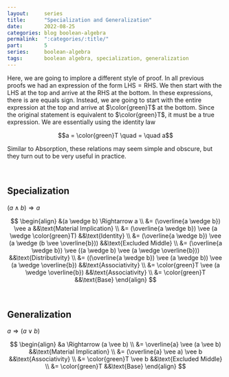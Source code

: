 ```yaml
---
layout:     series
title:      "Specialization and Generalization"
date:       2022-08-25
categories: blog boolean-algebra
permalink:  ":categories/:title/"
part:       5
series:     boolean-algebra
tags:       boolean algebra, specialization, generalization
---
```


Here, we are going to implore a different style of proof. In all previous proofs we had an expression of the form $\text{LHS} = \text{RHS}$. We then start with the $\text{LHS}$ at the top and arrive at the $\text{RHS}$ at the bottom. In these expressions, there is are equals sign. Instead, we are going to start with the entire expression at the top and arrive at $\color{green}T$ at the bottom. Since the original statement is equivalent to $\color{green}T$, it must be a true expression. We are essentially using the identity law 

$$a = \color{green}T \quad = \quad a$$

Similar to Absorption, these relations may seem simple and obscure, but they turn out to be very useful in practice.

<br>

## Specialization

$(a \wedge b) \Rightarrow a$

$$
\begin{align}
    &(a \wedge b) \Rightarrow a \\
    &= (\overline{a \wedge b}) \vee a                                           &&\text{Material Implication} \\
    &= (\overline{a \wedge b}) \vee (a \wedge \color{green}T)                   &&\text{Identity} \\
    &= (\overline{a \wedge b}) \vee (a \wedge (b \vee \overline{b}))            &&\text{Excluded Middle} \\
    &= (\overline{a \wedge b}) \vee ((a \wedge b) \vee (a \wedge \overline{b})) &&\text{Distributivity} \\
    &= ((\overline{a \wedge b}) \vee (a \wedge b)) \vee (a \wedge \overline{b}) &&\text{Associativity} \\
    &= \color{green}T \vee (a \wedge \overline{b})                              &&\text{Associativity} \\
    &= \color{green}T                                                           &&\text{Base}
\end{align}
$$

<br>

## Generalization

$a \Rightarrow (a \vee b)$

$$
\begin{align}
    &a \Rightarrow (a \vee b) \\
    &= \overline{a} \vee (a \vee b)     &&\text{Material Implication} \\
    &= (\overline{a} \vee a) \vee b     &&\text{Associativity} \\
    &= \color{green}T \vee b            &&\text{Excluded Middle} \\
    &= \color{green}T                   &&\text{Base}
\end{align}
$$